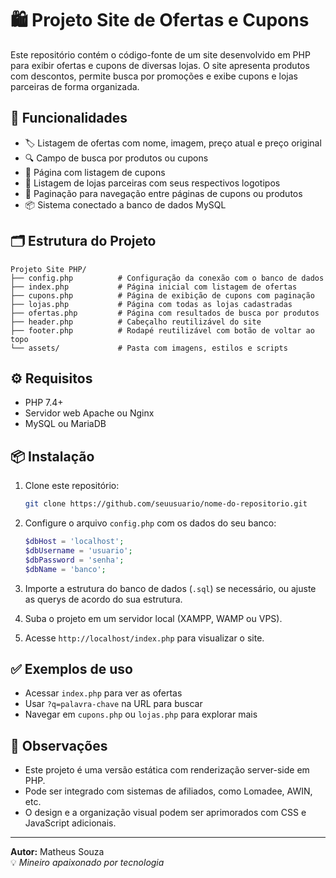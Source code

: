
# 🛍️ Projeto Site de Ofertas e Cupons

Este repositório contém o código-fonte de um site desenvolvido em PHP para exibir ofertas e cupons de diversas lojas. O site apresenta produtos com descontos, permite busca por promoções e exibe cupons e lojas parceiras de forma organizada.

## 🚀 Funcionalidades

- 🏷️ Listagem de ofertas com nome, imagem, preço atual e preço original
- 🔍 Campo de busca por produtos ou cupons
- 🛒 Página com listagem de cupons
- 🏬 Listagem de lojas parceiras com seus respectivos logotipos
- 📅 Paginação para navegação entre páginas de cupons ou produtos
- 📦 Sistema conectado a banco de dados MySQL

## 🗂️ Estrutura do Projeto

```
Projeto Site PHP/
├── config.php          # Configuração da conexão com o banco de dados
├── index.php           # Página inicial com listagem de ofertas
├── cupons.php          # Página de exibição de cupons com paginação
├── lojas.php           # Página com todas as lojas cadastradas
├── ofertas.php         # Página com resultados de busca por produtos
├── header.php          # Cabeçalho reutilizável do site
├── footer.php          # Rodapé reutilizável com botão de voltar ao topo
└── assets/             # Pasta com imagens, estilos e scripts
```

## ⚙️ Requisitos

- PHP 7.4+
- Servidor web Apache ou Nginx
- MySQL ou MariaDB

## 📦 Instalação

1. Clone este repositório:
   ```bash
   git clone https://github.com/seuusuario/nome-do-repositorio.git
   ```

2. Configure o arquivo `config.php` com os dados do seu banco:
   ```php
   $dbHost = 'localhost';
   $dbUsername = 'usuario';
   $dbPassword = 'senha';
   $dbName = 'banco';
   ```

3. Importe a estrutura do banco de dados (`.sql`) se necessário, ou ajuste as querys de acordo do sua estrutura.

4. Suba o projeto em um servidor local (XAMPP, WAMP ou VPS).

5. Acesse `http://localhost/index.php` para visualizar o site.

## ✅ Exemplos de uso

- Acessar `index.php` para ver as ofertas
- Usar `?q=palavra-chave` na URL para buscar
- Navegar em `cupons.php` ou `lojas.php` para explorar mais

## 📌 Observações

- Este projeto é uma versão estática com renderização server-side em PHP.
- Pode ser integrado com sistemas de afiliados, como Lomadee, AWIN, etc.
- O design e a organização visual podem ser aprimorados com CSS e JavaScript adicionais.

---

**Autor:** Matheus Souza  
💡 _Mineiro apaixonado por tecnologia_

